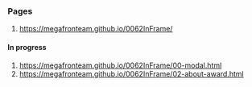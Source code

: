 ### Pages
1. <https://megafronteam.github.io/0062InFrame/>

#### In progress
1. <https://megafronteam.github.io/0062InFrame/00-modal.html>
2. <https://megafronteam.github.io/0062InFrame/02-about-award.html>